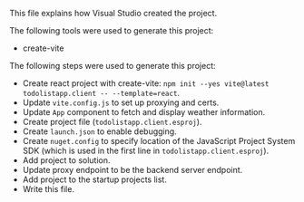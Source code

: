 This file explains how Visual Studio created the project.

The following tools were used to generate this project:
- create-vite

The following steps were used to generate this project:
- Create react project with create-vite: `npm init --yes vite@latest todolistapp.client -- --template=react`.
- Update `vite.config.js` to set up proxying and certs.
- Update `App` component to fetch and display weather information.
- Create project file (`todolistapp.client.esproj`).
- Create `launch.json` to enable debugging.
- Create `nuget.config` to specify location of the JavaScript Project System SDK (which is used in the first line in `todolistapp.client.esproj`).
- Add project to solution.
- Update proxy endpoint to be the backend server endpoint.
- Add project to the startup projects list.
- Write this file.
